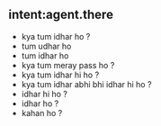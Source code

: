 ## intent:agent.there
- kya tum idhar ho ?
- tum udhar ho 
- tum idhar ho 
- kya tum meray pass ho ?
- kya tum idhar hi ho ?
- kya tum idhar abhi bhi idhar hi ho ?
- idhar hi ho ?
- idhar ho ?
- kahan ho ? 
